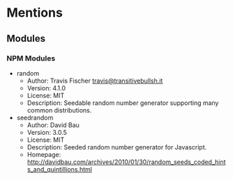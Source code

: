 # Mentions
## Modules
### NPM Modules
- random
    - Author: Travis Fischer <travis@transitivebullsh.it>
    - Version: 4.1.0
    - License: MIT
    - Description: Seedable random number generator supporting many common distributions.
- seedrandom
    - Author: David Bau
    - Version: 3.0.5
    - License: MIT
    - Description: Seeded random number generator for Javascript.
    - Homepage: http://davidbau.com/archives/2010/01/30/random_seeds_coded_hints_and_quintillions.html
